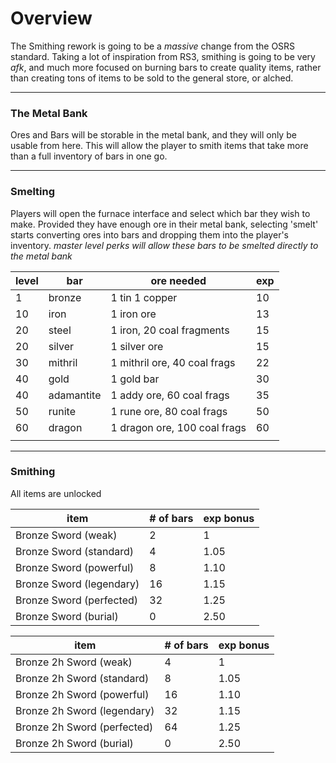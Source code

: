# Overview
The Smithing rework is going to be a *massive* change from the OSRS standard. Taking a lot of inspiration from RS3, smithing is going to be very *afk*, and much more focused on burning bars to create quality items, rather than creating tons of items to be sold to the general store, or alched.

---

### The Metal Bank
Ores and Bars will be storable in the metal bank, and they will only be usable from here. This will allow the player to smith items that take more than a full inventory of bars in one go.

---

### Smelting
Players will open the furnace interface and select which bar they wish to make. Provided they have enough ore in their metal bank, selecting 'smelt' starts converting ores into bars and dropping them into the player's inventory.
*master level perks will allow these bars to be smelted directly to the metal bank*

| level | bar        | ore needed                   | exp |
| ----- | ---------- | ---------------------------- | --- |
| 1     | bronze     | 1 tin 1 copper               | 10  |
| 10    | iron       | 1 iron ore                   | 13  |
| 20    | steel      | 1 iron, 20 coal fragments    | 15  |
| 20    | silver     | 1 silver ore                 | 15  |
| 30    | mithril    | 1 mithril ore, 40 coal frags | 22  |
| 40    | gold       | 1 gold bar                   | 30  |
| 40    | adamantite | 1 addy ore, 60 coal frags    | 35  |
| 50    | runite     | 1 rune ore, 80 coal frags    | 50  |
| 60    | dragon     | 1 dragon ore, 100 coal frags | 60  |
|       |            |                              |     |

---
### Smithing
All items are unlocked 

| item                     | # of bars | exp bonus |
| ------------------------ | --------- | --------- |
| Bronze Sword (weak)      | 2         | 1         |
| Bronze Sword (standard)  | 4         | 1.05      |
| Bronze Sword (powerful)  | 8         | 1.10      |
| Bronze Sword (legendary) | 16        | 1.15      |
| Bronze Sword (perfected) | 32        | 1.25      |
| Bronze Sword (burial)    | 0         | 2.50      |

| item                        | # of bars | exp bonus |
| --------------------------- | --------- | --------- |
| Bronze 2h Sword (weak)      | 4         | 1         |
| Bronze 2h Sword (standard)  | 8         | 1.05      |
| Bronze 2h Sword (powerful)  | 16        | 1.10      |
| Bronze 2h Sword (legendary) | 32        | 1.15      |
| Bronze 2h Sword (perfected) | 64        | 1.25      |
| Bronze 2h Sword (burial)    | 0         | 2.50      |
